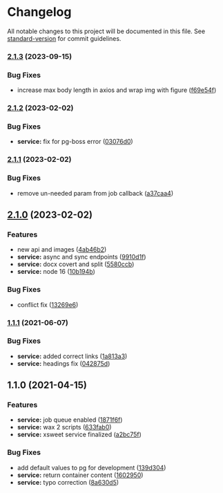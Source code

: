 # Changelog

All notable changes to this project will be documented in this file. See [standard-version](https://github.com/conventional-changelog/standard-version) for commit guidelines.

### [2.1.3](https://gitlab.coko.foundation/cokoapps/xsweet/compare/v2.1.2...v2.1.3) (2023-09-15)


### Bug Fixes

* increase max body length in axios and wrap img with figure ([f69e54f](https://gitlab.coko.foundation/cokoapps/xsweet/commit/f69e54f4915990c697d5bd2f84f8164bcec2dd8c))

### [2.1.2](https://gitlab.coko.foundation/cokoapps/xsweet/compare/v2.1.1...v2.1.2) (2023-02-02)


### Bug Fixes

* **service:** fix for pg-boss error ([03076d0](https://gitlab.coko.foundation/cokoapps/xsweet/commit/03076d0c73d5b0e95c77f8f6b3931e81cef9e782))

### [2.1.1](https://gitlab.coko.foundation/cokoapps/xsweet/compare/v2.1.0...v2.1.1) (2023-02-02)


### Bug Fixes

* remove un-needed param from job callback ([a37caa4](https://gitlab.coko.foundation/cokoapps/xsweet/commit/a37caa4d88542d846171a27fdd3aa53a39cd5698))

## [2.1.0](https://gitlab.coko.foundation/cokoapps/xsweet/compare/v1.1.1...v2.1.0) (2023-02-02)


### Features

* new api and images ([4ab46b2](https://gitlab.coko.foundation/cokoapps/xsweet/commit/4ab46b29b7e94fcc10c477f6303b46474a78b55c))
* **service:** async and sync endpoints ([9910d1f](https://gitlab.coko.foundation/cokoapps/xsweet/commit/9910d1f99db6a1cd2e4dee1b4c3ee7210050b535))
* **service:** docx covert and split ([5580ccb](https://gitlab.coko.foundation/cokoapps/xsweet/commit/5580ccb43b71777296a4df3bc06d83e3d1192ec8))
* **service:** node 16 ([10b194b](https://gitlab.coko.foundation/cokoapps/xsweet/commit/10b194b59ff6d5a001759a5624d1d19edcc4a0dd))


### Bug Fixes

* conflict fix ([13269e6](https://gitlab.coko.foundation/cokoapps/xsweet/commit/13269e6b966000d83703c07f5185535f665cd641))

### [1.1.1](https://gitlab.coko.foundation/cokoapps/xsweet/compare/v1.1.0...v1.1.1) (2021-06-07)


### Bug Fixes

* **service:** added correct links ([1a813a3](https://gitlab.coko.foundation/cokoapps/xsweet/commit/1a813a3ba5e428f360b138b1c9efc36623d2db72))
* **service:** headings fix ([042875d](https://gitlab.coko.foundation/cokoapps/xsweet/commit/042875d4c584b7bd7f6121328970322d88b1bf4a))

## 1.1.0 (2021-04-15)


### Features

* **service:** job queue enabled ([1871f6f](https://gitlab.coko.foundation/cokoapps/xsweet/commit/1871f6fedcf505450ad173c8cdea14d45a1588c0))
* **service:** wax 2 scripts ([633fab0](https://gitlab.coko.foundation/cokoapps/xsweet/commit/633fab047eac7a229fd3efd9362e30da92757def))
* **service:** xsweet service finalized ([a2bc75f](https://gitlab.coko.foundation/cokoapps/xsweet/commit/a2bc75f201997c1284bc49b6a50200e8a4b53f13))


### Bug Fixes

* add default values to pg for development ([139d304](https://gitlab.coko.foundation/cokoapps/xsweet/commit/139d304bed49ba71172be54ada29093106e28230))
* **service:** return container content ([1602950](https://gitlab.coko.foundation/cokoapps/xsweet/commit/1602950954df151189783baa35b2040f639cdf04))
* **service:** typo correction ([8a630d5](https://gitlab.coko.foundation/cokoapps/xsweet/commit/8a630d55464f371669eab066c8ea2fa189845dc0))
